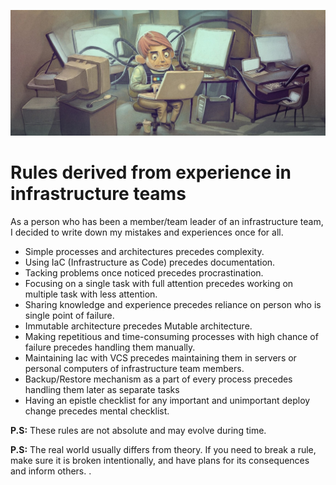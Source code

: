 ![Header Image](https://raw.githubusercontent.com/amirbagh75/my-infrastructure-rules/fa-version/header-image.jpg)

# Rules derived from experience in infrastructure teams
As a person who has been a member/team leader of an infrastructure team, I decided to write down my mistakes and experiences once for all.

- Simple processes and architectures precedes complexity.
- Using IaC (Infrastructure as Code) precedes documentation.
- Tacking problems once noticed precedes procrastination.
- Focusing on a single task with full attention precedes working on multiple task with less attention.
- Sharing knowledge and experience precedes reliance on person who is single point of failure.
- Immutable architecture precedes Mutable architecture.
- Making repetitious and time-consuming processes with high chance of failure precedes handling them manually.
- Maintaining Iac with VCS precedes maintaining them in servers or personal computers of infrastructure team members.
- Backup/Restore mechanism as a part of every process precedes handling them later as separate tasks
- Having an epistle checklist for any important and unimportant deploy change precedes mental checklist.

**P.S:** These rules are not absolute and may evolve during time.

**P.S:** The real world usually differs from theory. If you need to break a rule, make sure it is broken intentionally,
and have plans for its consequences and inform others. .
 